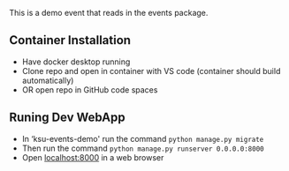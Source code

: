 This is a demo event that reads in the events package.

## Container Installation 
* Have docker desktop running
* Clone repo and open in container with VS code (container should build automatically)
* OR open repo in GitHub code spaces 

## Runing Dev WebApp 
* In ‘ksu-events-demo' run the command `python manage.py migrate` 
* Then run the command `python manage.py runserver 0.0.0.0:8000` 
* Open [localhost:8000](localhost:8000) in a web browser